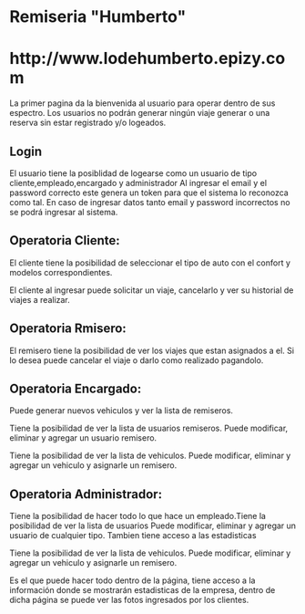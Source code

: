 <h1>Remiseria "Humberto"</h1>

 <h1>http://www.lodehumberto.epizy.com</h1>

 <p>La primer pagina da la bienvenida al usuario para operar dentro de sus espectro.
Los usuarios no podrán generar ningún viaje generar o una reserva sin estar registrado y/o logeados.</p>
<h2>Login </h2>
El usuario tiene la posiblidad de logearse como un usuario de tipo cliente,empleado,encargado y administrador
Al ingresar el email y el password correcto este genera un token para que el sistema lo reconozca como tal.
En caso de ingresar datos tanto email y password incorrectos no se podrá ingresar al sistema.
<h2>Operatoria Cliente:</h2>
<p>El cliente tiene la posibilidad de seleccionar el tipo de auto con el confort y modelos correspondientes.

El cliente al ingresar puede solicitar un viaje, cancelarlo y ver su historial de viajes a realizar.</p>
<h2>Operatoria Rmisero:</h2>
<p>El remisero tiene la posibilidad de ver los viajes que estan asignados a el.
Si lo desea puede cancelar el viaje o darlo como realizado pagandolo.</p>

<h2>Operatoria Encargado:</h2>
<p>Puede generar nuevos vehiculos y ver la lista de remiseros.</p>
<p> Tiene la posibilidad de ver la lista de usuarios remiseros. Puede modificar, eliminar y agregar un usuario remisero.</p>
<p> Tiene la posibilidad de ver la lista de vehiculos. Puede modificar, eliminar y agregar un vehiculo
 y asignarle un remisero.</p>
<h2>Operatoria Administrador:</h2>
<p>Tiene la posibilidad de hacer todo lo que hace un empleado.Tiene la posibilidad de ver la lista de usuarios
Puede modificar, eliminar y agregar un usuario de cualquier tipo. Tambien tiene acceso a las estadisticas</p>
<p> Tiene la posibilidad de ver la lista de vehiculos. Puede modificar, eliminar y agregar un vehiculo
 y asignarle un remisero.</p>
<p>Es el que puede hacer todo dentro de la página, tiene acceso a la información donde se mostrarán
estadisticas de la empresa, dentro de dicha página se puede ver las fotos ingresados por los clientes.
</p>
